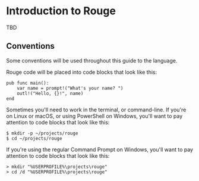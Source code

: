 # Introduction to Rouge

TBD

## Conventions

Some conventions will be used throughout this guide to the language.

Rouge code will be placed into code blocks that look like this:

```rouge
pub func main():
	var name = prompt!("What's your name? ")
	outl!("Hello, {}!", name)
end
```

Sometimes you'll need to work in the terminal, or command-line. If you're on Linux or macOS, or using PowerShell on Windows, you'll want to pay attention to code blocks that look like this:

```
$ mkdir -p ~/projects/rouge
$ cd ~/projects/rouge
```

If you're using the regular Command Prompt on Windows, you'll want to pay attention to code blocks that look like this:

```
> mkdir "%USERPROFILE%\projects\rouge"
> cd /d "%USERPROFILE%\projects\rouge"
```